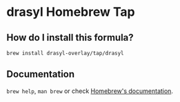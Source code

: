 # drasyl Homebrew Tap

## How do I install this formula?
`brew install drasyl-overlay/tap/drasyl`

## Documentation
`brew help`, `man brew` or check [Homebrew's documentation](https://docs.brew.sh).
